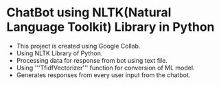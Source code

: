 # ChatBot using NLTK(Natural Language Toolkit) Library in Python

- This project is created using Google Collab.
- Using NLTK Library of Python.
- Processing data for response from bot using text file.
- Using '''TfidfVectorizer''' function for conversion of ML model.
- Generates responses from every user input from the chatbot.
